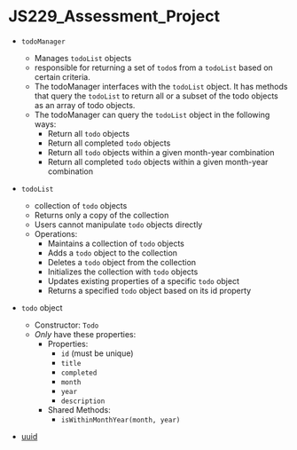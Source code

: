 # JS229_Assessment_Project

- `todoManager`
  - Manages `todoList` objects
  - responsible for returning a set of `todo`s from a `todoList` based on certain criteria.
  - The todoManager interfaces with the `todoList` object. It has methods that query the `todoList` to return all or a subset of the todo objects as an array of todo objects.
  - The todoManager can query the `todoList` object in the following ways:
    - Return all `todo` objects
    - Return all completed `todo` objects
    - Return all `todo` objects within a given month-year combination
    - Return all completed `todo` objects within a given month-year combination

- `todoList`
  - collection of `todo` objects
  - Returns only a copy of the collection
  - Users cannot manipulate `todo` objects directly
  - Operations:
    - Maintains a collection of `todo` objects
    - Adds a `todo` object to the collection
    - Deletes a `todo` object from the collection
    - Initializes the collection with `todo` objects
    - Updates existing properties of a specific `todo` object
    - Returns a specified `todo` object based on its id property

- `todo` object
  - Constructor: `Todo`
  - *Only* have these properties:
    - Properties:
      - `id` (must be unique)
      - `title`
      - `completed`
      - `month`
      - `year`
      - `description`
    - Shared Methods:
      - `isWithinMonthYear(month, year)`

- [uuid](https://www.npmjs.com/package/uuid)
